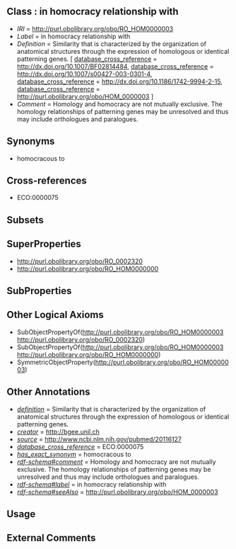 
## Class : in homocracy relationship with

 * *IRI* = http://purl.obolibrary.org/obo/RO_HOM0000003
 * *Label* = in homocracy relationship with
 * *Definition* = Similarity that is characterized by the organization of anatomical structures through the expression of homologous or identical patterning genes. [ [database_cross_reference](../../ef/oboInOwl#hasDbXref.md) = http://dx.doi.org/10.1007/BF02814484, [database_cross_reference](../../ef/oboInOwl#hasDbXref.md) = http://dx.doi.org/10.1007/s00427-003-0301-4, [database_cross_reference](../../ef/oboInOwl#hasDbXref.md) = http://dx.doi.org/10.1186/1742-9994-2-15, [database_cross_reference](../../ef/oboInOwl#hasDbXref.md) = http://purl.obolibrary.org/obo/HOM_0000003 ]
 * *Comment* = Homology and homocracy are not mutually exclusive. The homology relationships of patterning genes may be unresolved and thus may include orthologues and paralogues.

## Synonyms

 * homocracous to

## Cross-references

 * ECO:0000075

## Subsets


## SuperProperties

 * <http://purl.obolibrary.org/obo/RO_0002320>
 * <http://purl.obolibrary.org/obo/RO_HOM0000000>

## SubProperties


## Other Logical Axioms

 * SubObjectPropertyOf(<http://purl.obolibrary.org/obo/RO_HOM0000003> <http://purl.obolibrary.org/obo/RO_0002320>)
 * SubObjectPropertyOf(<http://purl.obolibrary.org/obo/RO_HOM0000003> <http://purl.obolibrary.org/obo/RO_HOM0000000>)
 * SymmetricObjectProperty(<http://purl.obolibrary.org/obo/RO_HOM0000003>)

## Other Annotations

 * *[definition](../../IAO/15/IAO_0000115.md)* = Similarity that is characterized by the organization of anatomical structures through the expression of homologous or identical patterning genes.
 * *[creator](../../or/creator.md)* = http://bgee.unil.ch
 * *[source](../../ce/source.md)* = http://www.ncbi.nlm.nih.gov/pubmed/20116127
 * *[database_cross_reference](../../ef/oboInOwl#hasDbXref.md)* = ECO:0000075
 * *[has_exact_synonym](../../ym/oboInOwl#hasExactSynonym.md)* = homocracous to
 * *[rdf-schema#comment](../../nt/rdf-schema#comment.md)* = Homology and homocracy are not mutually exclusive. The homology relationships of patterning genes may be unresolved and thus may include orthologues and paralogues.
 * *[rdf-schema#label](../../el/rdf-schema#label.md)* = in homocracy relationship with
 * *[rdf-schema#seeAlso](../../so/rdf-schema#seeAlso.md)* = http://purl.obolibrary.org/obo/HOM_0000003

## Usage


## External Comments

